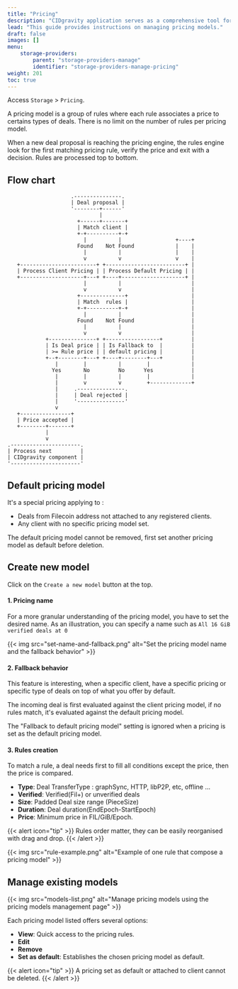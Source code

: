 ```yaml
---
title: "Pricing"
description: "CIDgravity application serves as a comprehensive tool for managing and monitoring of : clients, pricing, acceptance criterias, avalability and activity."
lead: "This guide provides instructions on managing pricing models."
draft: false
images: []
menu:
    storage-providers:
        parent: "storage-providers-manage"
        identifier: "storage-providers-manage-pricing"
weight: 201
toc: true
---
```


Access `Storage` > `Pricing`.

A pricing model is a group of rules where each rule associates a price to certains types of deals.
There is no limit on the number of rules per pricing model. 

When a new deal proposal is reaching the pricing engine, the rules engine look for the first matching pricing rule, verify the price and exit with a decision.
Rules are processed top to bottom.


## Flow chart

```goat
                    .---------------.
                    | Deal proposal |
                    '--------+------'
                             |
                      +------+-------+
                      | Match client |
                      +-+----------+-+
                        |          |                 +----+
                      Found    Not Found             |    |
                        |          |                 |    |
                        v          v                 v    |
   +------------------------+ +-------------------------+ |
   | Process Client Pricing | | Process Default Pricing | |
   +--------------------+---+ +----+--------------------+ |
                        |          |                      |
                        v          v                      |
                      +--------------+                    |
                      | Match  rules |                    |
                      +-+----------+-+                    |
                        |          |                      |
                      Found    Not Found                  |
                        |          |                      |
                        v          v                      |
            +---------------+ +-----------------+         |
            | Is Deal price | | Is Fallback to  |         |
            | >= Rule price | | default pricing |         |
            +--+--------+---+ +----+--------+---+         |
               |        |          |        |             |
              Yes       No         No      Yes            |
               |        |          |        |             |
               |        v          v        +-------------+
               |     .---------------.
               |     | Deal rejected |
               |     '---------------'
               v
   +----------------+
   | Price accepted |
   +--------+-------+
            |
            v
.----------------------.
| Process next         |
| CIDgravity component |
'----------------------'
```

## Default pricing model

It's a special pricing applying to :
- Deals from Filecoin address not attached to any registered clients.
- Any client with no specific pricing model set.

The default pricing model cannot be removed, first set another pricing model as default before deletion.

## Create new model

Click on the `Create a new model` button at the top.

#### 1. Pricing name

For a more granular understanding of the pricing model, you have to set the desired name. 
As an illustration, you can specify a name such as `All 16 GiB verified deals at 0`

{{< img src="set-name-and-fallback.png" alt="Set the pricing model name and the fallback behavior" >}}

#### 2. Fallback behavior

This feature is interesting, when a specific client, have a specific pricing or specific type of deals on top of what you offer by default.

The incoming deal is first evaluated against the client pricing model, if no rules match, it's evaluated against the default pricing model. 

The "Fallback to default pricing model" setting is ignored when a pricing is set as the default pricing model.

#### 3. Rules creation

To match a rule, a deal needs first to fill all conditions except the price, then the price is compared.

- **Type**: Deal TransferType : graphSync, HTTP, libP2P, etc, offline ...
- **Verified**: Verified(Fil+) or unverified deals
- **Size**: Padded Deal size range (PieceSize)
- **Duration**: Deal duration(EndEpoch-StartEpoch)
- **Price**: Minimum price in FIL/GiB/Epoch.

{{< alert icon="tip" >}}
Rules order matter, they can be easily reorganised with drag and drop.
{{< /alert >}}

{{< img src="rule-example.png" alt="Example of one rule that compose a pricing model" >}}

## Manage existing models

{{< img src="models-list.png" alt="Manage pricing models using the pricing models management page" >}}

Each pricing model listed offers several options:

- **View**: Quick access to the pricing rules.
- **Edit**
- **Remove**
- **Set as default**: Establishes the chosen pricing model as default. 

{{< alert icon="tip" >}}
A pricing set as default or attached to client cannot be deleted.
{{< /alert >}}

